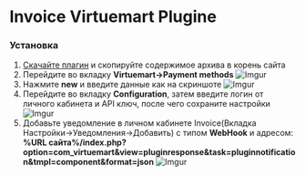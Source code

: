 <h1>Invoice Virtuemart Plugine</h1>

<h3>Установка</h3>

1. [Скачайте плагин](https://github.com/Invoice-LLC/Invoice.Module.Joomla-Virtuemart.git) и скопируйте содержимое архива в корень сайта
2. Перейдите во вкладку **Virtuemart->Payment methods**
![Imgur](https://imgur.com/Z4dR9eR.png)
3. Нажмите **new** и введите данные как на скриншоте
![Imgur](https://imgur.com/IeEpqoR.png)
3. Перейдите во вкладку **Configuration**, затем введите логин от личного кабинета и API ключ, после чего сохраните настройки
![Imgur](https://imgur.com/wUiCqEe.png)
4. Добавьте уведомление в личном кабинете Invoice(Вкладка Настройки->Уведомления->Добавить)
с типом **WebHook** и адресом: **%URL сайта%/index.php?option=com_virtuemart&view=pluginresponse&task=pluginnotification&tmpl=component&format=json**
![Imgur](https://imgur.com/LZEozhf.png)
